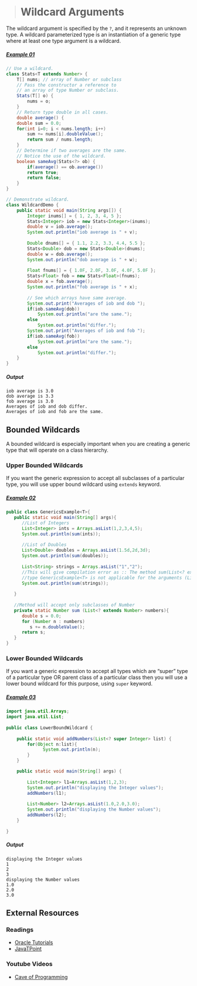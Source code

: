 ># Wildcard Arguments

The wildcard argument is specified by the `?`, and it represents an unknown type. A wildcard parameterized type is an instantiation of a generic type where at least one type argument is a wildcard.

##### [Example 01](../20-Examples/17-Generics/03-Wildcard-Arguments/Example-01/)

```java
// Use a wildcard.
class Stats<T extends Number> {
    T[] nums; // array of Number or subclass
    // Pass the constructor a reference to
    // an array of type Number or subclass.
    Stats(T[] o) {
        nums = o;
    }
    // Return type double in all cases.
    double average() {
    double sum = 0.0;
    for(int i=0; i < nums.length; i++)
        sum += nums[i].doubleValue();
        return sum / nums.length;
    }
    // Determine if two averages are the same.
    // Notice the use of the wildcard.
    boolean sameAvg(Stats<?> ob) {
        if(average() == ob.average())
        return true;
        return false;
    }
}
```

```java
// Demonstrate wildcard.
class WildcardDemo {
    public static void main(String args[]) {
        Integer inums[] = { 1, 2, 3, 4, 5 };
        Stats<Integer> iob = new Stats<Integer>(inums);
        double v = iob.average();
        System.out.println("iob average is " + v);
        
        Double dnums[] = { 1.1, 2.2, 3.3, 4.4, 5.5 };
        Stats<Double> dob = new Stats<Double>(dnums);
        double w = dob.average();
        System.out.println("dob average is " + w);
        
        Float fnums[] = { 1.0F, 2.0F, 3.0F, 4.0F, 5.0F };
        Stats<Float> fob = new Stats<Float>(fnums);
        double x = fob.average();
        System.out.println("fob average is " + x);
        
        // See which arrays have same average.
        System.out.print("Averages of iob and dob ");
        if(iob.sameAvg(dob))
            System.out.println("are the same.");
        else
            System.out.println("differ.");
        System.out.print("Averages of iob and fob ");
        if(iob.sameAvg(fob))
            System.out.println("are the same.");
        else
            System.out.println("differ.");
    }
}
```

##### Output

    iob average is 3.0
    dob average is 3.3
    fob average is 3.0
    Averages of iob and dob differ.
    Averages of iob and fob are the same.


## Bounded Wildcards

A bounded wildcard is especially important when you are creating a generic type that will operate on a class hierarchy.

### Upper Bounded Wildcards

If you want the generic expression to accept all subclasses of a particular type, you will use upper bound wildcard using `extends` keyword.

##### [Example 02](../20-Examples/17-Generics/03-Wildcard-Arguments/Example-02/)

```java
public class GenericsExample<T>{
   public static void main(String[] args){
      //List of Integers
      List<Integer> ints = Arrays.asList(1,2,3,4,5);
      System.out.println(sum(ints));
       
      //List of Doubles
      List<Double> doubles = Arrays.asList(1.5d,2d,3d);
      System.out.println(sum(doubles));
       
      List<String> strings = Arrays.asList("1","2");
      //This will give compilation error as :: The method sum(List<? extends Number>) in the 
      //type GenericsExample<T> is not applicable for the arguments (List<String>)
      System.out.println(sum(strings));
       
   }
    
   //Method will accept only subclasses of Number
   private static Number sum (List<? extends Number> numbers){
      double s = 0.0;
      for (Number n : numbers)
         s += n.doubleValue();
      return s;
   }
}
```

### Lower Bounded Wildcards

If you want a generic expression to accept all types which are “super” type of a particular type OR parent class of a particular class then you will use a lower bound wildcard for this purpose, using `super` keyword.

##### [Example 03](../20-Examples/17-Generics/03-Wildcard-Arguments/Example-03/)

```java
import java.util.Arrays;  
import java.util.List;  
  
public class LowerBoundWildcard {  
  
    public static void addNumbers(List<? super Integer> list) {
        for(Object n:list){  
              System.out.println(n);  
        }
    }

    public static void main(String[] args) {  
        
        List<Integer> l1=Arrays.asList(1,2,3);  
        System.out.println("displaying the Integer values");  
        addNumbers(l1);  
        
        List<Number> l2=Arrays.asList(1.0,2.0,3.0);  
        System.out.println("displaying the Number values");  
        addNumbers(l2);  
    }  
  
}
```

##### Output

    displaying the Integer values
    1
    2
    3
    displaying the Number values
    1.0
    2.0
    3.0


## External Resources

### Readings

* [Oracle Tutorials](https://docs.oracle.com/javase/tutorial/java/generics/wildcards.html)
* [JavaTPoint](https://www.javatpoint.com/generics-in-java)

### Youtube Videos

* [Cave of Programming](https://www.youtube.com/watch?v=QqLBp7MdkEU&list=PL9DF6E4B45C36D411&index=31)